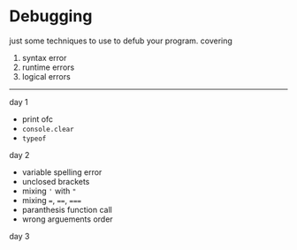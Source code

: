 # Debugging

just some techniques to use to defub your program.
covering

1. syntax error
2.  runtime errors
3.  logical errors

---

day 1
- print ofc
- `console.clear`
- `typeof`

day 2
- variable spelling error
- unclosed brackets
- mixing `'` with `"`
- mixing `=`, `==`, `===`
- paranthesis function call
- wrong arguements order

day 3
